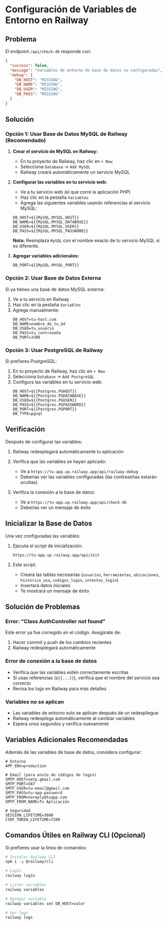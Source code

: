 # Configuración de Variables de Entorno en Railway

## Problema
El endpoint `/api/check-db` responde con:
```json
{
  "success": false,
  "message": "Variables de entorno de base de datos no configuradas",
  "debug": {
    "DB_HOST": "MISSING",
    "DB_NAME": "MISSING",
    "DB_USER": "MISSING",
    "DB_PASS": "MISSING"
  }
}
```

## Solución

### Opción 1: Usar Base de Datos MySQL de Railway (Recomendado)

1. **Crear el servicio de MySQL en Railway:**
   - En tu proyecto de Railway, haz clic en `+ New`
   - Selecciona `Database` → `Add MySQL`
   - Railway creará automáticamente un servicio MySQL

2. **Configurar las variables en tu servicio web:**
   - Ve a tu servicio web (el que corre la aplicación PHP)
   - Haz clic en la pestaña `Variables`
   - Agrega las siguientes variables usando referencias al servicio MySQL:

   ```
   DB_HOST=${{MySQL.MYSQL_HOST}}
   DB_NAME=${{MySQL.MYSQL_DATABASE}}
   DB_USER=${{MySQL.MYSQL_USER}}
   DB_PASS=${{MySQL.MYSQL_PASSWORD}}
   ```

   **Nota:** Reemplaza `MySQL` con el nombre exacto de tu servicio MySQL si es diferente.

3. **Agregar variables adicionales:**
   ```
   DB_PORT=${{MySQL.MYSQL_PORT}}
   ```

### Opción 2: Usar Base de Datos Externa

Si ya tienes una base de datos MySQL externa:

1. Ve a tu servicio en Railway
2. Haz clic en la pestaña `Variables`
3. Agrega manualmente:
   ```
   DB_HOST=tu-host.com
   DB_NAME=nombre_de_tu_bd
   DB_USER=tu_usuario
   DB_PASS=tu_contraseña
   DB_PORT=3306
   ```

### Opción 3: Usar PostgreSQL de Railway

Si prefieres PostgreSQL:

1. En tu proyecto de Railway, haz clic en `+ New`
2. Selecciona `Database` → `Add PostgreSQL`
3. Configura las variables en tu servicio web:
   ```
   DB_HOST=${{Postgres.PGHOST}}
   DB_NAME=${{Postgres.PGDATABASE}}
   DB_USER=${{Postgres.PGUSER}}
   DB_PASS=${{Postgres.PGPASSWORD}}
   DB_PORT=${{Postgres.PGPORT}}
   DB_TYPE=pgsql
   ```

## Verificación

Después de configurar las variables:

1. Railway redesplegará automáticamente tu aplicación
2. Verifica que las variables se hayan aplicado:
   - Ve a `https://tu-app.up.railway.app/api/railway-debug`
   - Deberías ver las variables configuradas (las contraseñas estarán ocultas)

3. Verifica la conexión a la base de datos:
   - Ve a `https://tu-app.up.railway.app/api/check-db`
   - Deberías ver un mensaje de éxito

## Inicializar la Base de Datos

Una vez configuradas las variables:

1. Ejecuta el script de inicialización:
   ```
   https://tu-app.up.railway.app/api/init
   ```

2. Este script:
   - Creará las tablas necesarias (`usuarios`, `herramientas`, `ubicaciones`, `historico_uso`, `codigos_login`, `intentos_login`)
   - Insertará datos iniciales
   - Te mostrará un mensaje de éxito

## Solución de Problemas

### Error: "Class AuthController not found"
Este error ya fue corregido en el código. Asegúrate de:
1. Hacer commit y push de los cambios recientes
2. Railway redesplegará automáticamente

### Error de conexión a la base de datos
- Verifica que las variables estén correctamente escritas
- Si usas referencias (`${{...}}`), verifica que el nombre del servicio sea correcto
- Revisa los logs en Railway para más detalles

### Variables no se aplican
- Las variables de entorno solo se aplican después de un redespliegue
- Railway redesplega automáticamente al cambiar variables
- Espera unos segundos y verifica nuevamente

## Variables Adicionales Recomendadas

Además de las variables de base de datos, considera configurar:

```
# Entorno
APP_ENV=production

# Email (para envío de códigos de login)
SMTP_HOST=smtp.gmail.com
SMTP_PORT=587
SMTP_USER=tu-email@gmail.com
SMTP_PASS=tu-app-password
SMTP_FROM=noreply@tuapp.com
SMTP_FROM_NAME=Tu Aplicación

# Seguridad
SESSION_LIFETIME=3600
CSRF_TOKEN_LIFETIME=7200
```

## Comandos Útiles en Railway CLI (Opcional)

Si prefieres usar la línea de comandos:

```bash
# Instalar Railway CLI
npm i -g @railway/cli

# Login
railway login

# Listar variables
railway variables

# Agregar variable
railway variables set DB_HOST=valor

# Ver logs
railway logs
```
